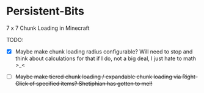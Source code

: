 # Persistent-Bits
7 x 7 Chunk Loading in Minecraft

TODO:
- [x] Maybe make chunk loading radius configurable? Will need to stop and think about calculations for that if I do, not a big deal, I just hate to math >_<

- [ ] ~~Maybe make tiered chunk loading / expandable chunk loading via Right-Click of specified items? Shetiphian has gotten to me!!~~
